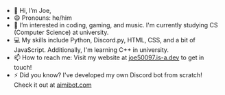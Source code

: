 - 👋 Hi, I’m Joe,
- 😄 Pronouns: he/him
- 👀 I’m interested in coding, gaming, and music. I'm currently studying CS (Computer Science) at university.
- 💻 My skills include Python, Discord.py, HTML, CSS, and a bit of JavaScript. Additionally, I'm learning C++ in university.
- 📫 How to reach me: Visit my website at [joe50097.is-a.dev](https://joe50097.is-a.dev/) to get in touch!
- ⚡ Did you know? I've developed my own Discord bot from scratch! Check it out at [aimibot.com](https://www.aimibot.com/)

